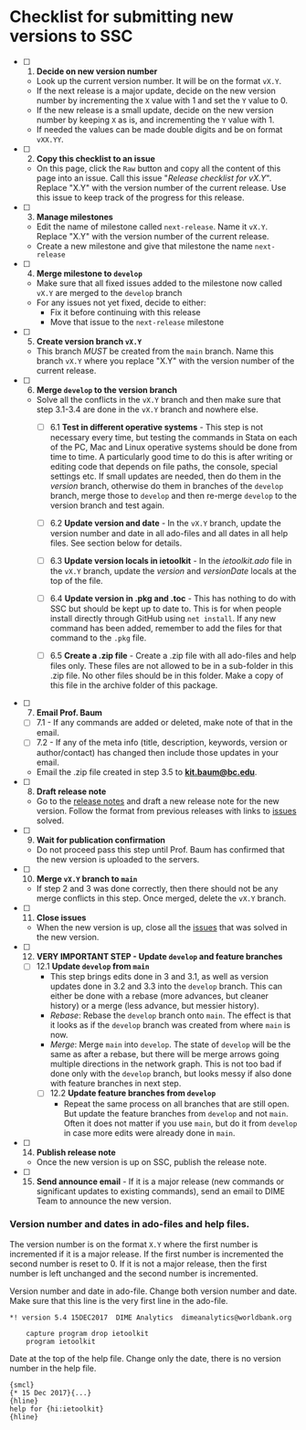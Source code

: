 # Checklist for submitting new versions to SSC

- [ ] 1. **Decide on new version number**
  - Look up the current version number. It will be on the format `vX.Y`.
  - If the next release is a major update, decide on the new version number by incrementing the `X` value with 1 and set the `Y` value to 0.
  - If the new release is a small update, decide on the new version number by keeping `X` as is, and incrementing the `Y` value with 1.
  - If needed the values can be made double digits and be on format `vXX.YY`.


- [ ] 2. **Copy this checklist to an issue**
  - On this page, click the `Raw` button and copy all the content of this page into an issue. Call this issue "_Release checklist for vX.Y_". Replace "X.Y" with the version number of the current release. Use this issue to keep track of the progress for this release.


- [ ] 3. **Manage milestones**
  - Edit the name of milestone called `next-release`. Name it `vX.Y`. Replace "X.Y" with the version number of the current release.
  - Create a new milestone and give that milestone the name `next-release`


- [ ] 4. **Merge milestone to `develop`**
  - Make sure that all fixed issues added to the milestone now called `vX.Y` are merged to the `develop` branch
  - For any issues not yet fixed, decide to either:
    - Fix it before continuing with this release
    - Move that issue to the `next-release` milestone


- [ ] 5. **Create version branch `vX.Y`**
  - This branch _MUST_ be created from the `main` branch. Name this branch `vX.Y` where you replace "X.Y" with the version number of the current release.


- [ ] 6. **Merge `develop` to the version branch**
  - Solve all the conflicts in the `vX.Y` branch and then make sure that step 3.1-3.4 are done in the `vX.Y` branch and nowhere else.
	- [ ] 6.1 **Test in different operative systems** - This step is not necessary every time, but testing the commands in Stata on each of the PC, Mac and Linux operative systems should be done from time to time. A particularly good time to do this is after writing or editing code that depends on file paths, the console, special settings etc. If small updates are needed, then do them in the _version_ branch, otherwise do them in branches of the `develop` branch, merge those to `develop` and then re-merge `develop` to the version branch and test again.
	- [ ] 6.2 **Update version and date** - In the `vX.Y` branch, update the version number and date in all ado-files and all dates in all help files. See section below for details.
	- [ ] 6.3 **Update version locals in ietoolkit** - In the _ietoolkit.ado_ file in the `vX.Y` branch, update the _version_ and _versionDate_ locals at the top of the file.
	- [ ] 6.4 **Update version in .pkg and .toc** - This has nothing to do with SSC but should be kept up to date to. This is for when people install directly through GitHub using `net install`. If any new command has been added, remember to add the files for that command to the `.pkg` file.
	- [ ] 6.5 **Create a .zip file** - Create a .zip file with all ado-files and help files only. These files are not allowed to be in a sub-folder in this .zip file. No other files should be in this folder. Make a copy of this file in the archive folder of this package.


- [ ] 7. **Email Prof. Baum**
	- [ ] 7.1 - If any commands are added or deleted, make note of that in the email.
	- [ ] 7.2 - If any of the meta info (title, description, keywords, version or author/contact) has changed then include those updates in your email.
  - Email the .zip file created in step 3.5 to **kit.baum@bc.edu**.


- [ ] 8. **Draft release note**
  - Go to the [release notes](https://github.com/worldbank/ietoolkit/releases) and draft a new release note for the new version. Follow the format from previous releases with links to [issues](https://github.com/worldbank/ietoolkit/issues) solved.


- [ ] 9. **Wait for publication confirmation**
  - Do not proceed pass this step until Prof. Baum has confirmed that the new version is uploaded to the servers.


- [ ] 10. **Merge `vX.Y` branch to `main`**
  - If step 2 and 3 was done correctly, then there should not be any merge conflicts in this step. Once merged, delete the `vX.Y` branch.


- [ ] 11. **Close issues**
  - When the new version is up, close all the [issues](https://github.com/worldbank/ietoolkit/issues) that was solved in the new version.


- [ ] 12. **VERY IMPORTANT STEP - Update `develop` and feature branches**
  - [ ] 12.1 **Update `develop` from `main`**
    - This step brings edits done in 3 and 3.1, as well as version updates done in 3.2 and 3.3 into the `develop` branch. This can either be done with a rebase (more advances, but cleaner history) or a merge (less advance, but messier history).
    - _Rebase_: Rebase the `develop` branch onto `main`. The effect is that it looks as if the `develop` branch was created from where `main` is now.
    - _Merge_: Merge `main` into `develop`. The state of `develop` will be the same as after a rebase, but there will be merge arrows going multiple directions in the network graph. This is not too bad if done only with the `develop` branch, but looks messy if also done with feature branches in next step.
    - [ ] 12.2 **Update feature branches from `develop`**
      - Repeat the same process on all branches that are still open. But update the feature branches from `develop` and not `main`. Often it does not matter if you use `main`, but do it from `develop` in case more edits were already done in `main`.


- [ ] 14. **Publish release note**
  - Once the new version is up on SSC, publish the release note.


- [ ] 15. **Send announce email** - If it is a major release (new commands or significant updates to existing commands), send an email to DIME Team to announce the new version.

### Version number and dates in ado-files and help files.

The version number is on the format `X.Y` where the first number is incremented if it is a major release. If the first number is incremented the second number is reset to 0. If it is not a major release, then the first number is left unchanged and the second number is incremented.

Version number and date in ado-file. Change both version number and date. Make sure that this line is the very first line in the ado-file.
```
*! version 5.4 15DEC2017  DIME Analytics  dimeanalytics@worldbank.org

	capture program drop ietoolkit
	program ietoolkit
```

Date at the top of the help file. Change only the date, there is no version number in the help file.
```
{smcl}
{* 15 Dec 2017}{...}
{hline}
help for {hi:ietoolkit}
{hline}
```
